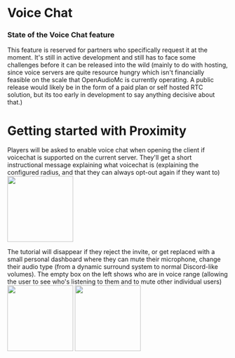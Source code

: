 # Voice Chat

### State of the Voice Chat feature
This feature is reserved for partners who specifically request it at the moment. It's still in active development and still has to face some challenges before it can be released into the wild (mainly to do with hosting, since voice servers are quite resource hungry which isn't financially feasible on the scale that OpenAudioMc is currently operating. A public release would likely be in the form of a paid plan or self hosted RTC solution, but its too early in development to say anything decisive about that.)

# Getting started with Proximity
Players will be asked to enable voice chat when opening the client if voicechat is supported on the current server. They'll get a short instructional message explaining what voicechat is (explaining the configured radius, and that they can always opt-out again if they want to)
<br /><img src="https://i.imgur.com/izW2GLE.png" height="150px" />

The tutorial will disappear if they reject the invite, or get replaced with a small personal dashboard where they can mute their microphone, change their audio type (from a dynamic surround system to normal Discord-like volumes). The empty box on the left shows who are in voice range (allowing the user to see who's listening to them and to mute other individual users)
<br /><img src="https://i.imgur.com/WyPdgov.png" height="150px" />
<img src="https://i.imgur.com/e2aBjiK.png" height="150px" />
